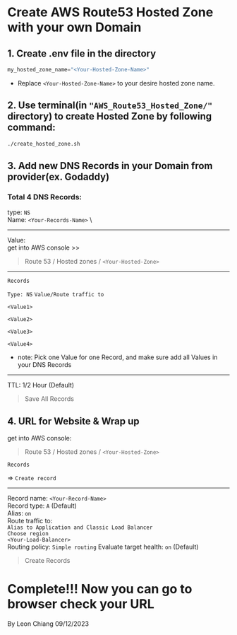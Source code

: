 # Create AWS Route53 Hosted Zone with your own Domain

## 1. Create .env file in the directory

```c
my_hosted_zone_name="<Your-Hosted-Zone-Name>"
```

- Replace `<Your-Hosted-Zone-Name>` to your desire hosted zone name.

## 2. Use terminal(in `"AWS_Route53_Hosted_Zone/"` directory) to create Hosted Zone by following command:

```bash
./create_hosted_zone.sh
```

## 3. Add new DNS Records in your Domain from provider(ex. Godaddy)

### Total 4 DNS Records:

type: `NS` \
Name: `<Your-Records-Name>` \

---

Value: \
get into AWS console >>

> Route 53 / Hosted zones / `<Your-Hosted-Zone>`

---

`Records`

`Type: NS` `Value/Route traffic to`

`<Value1>`

`<Value2>`

`<Value3>`

`<Value4>`

- note: Pick one Value for one Record, and make sure add all Values in your DNS Records

---

TTL: 1/2 Hour (Default)

> Save All Records

## 4. URL for Website & Wrap up

get into AWS console:

> Route 53 / Hosted zones / `<Your-Hosted-Zone>`

`Records`

=> `Create record`

---

Record name: `<Your-Record-Name>` \
Record type: `A` (Default) \
Alias: `on` \
Route traffic to: \
`Alias to Application and Classic Load Balancer` \
`Choose region` \
`<Your-Load-Balancer>` \
Routing policy: `Simple routing`
Evaluate target health: `on` (Default)

> Create Records

# Complete!!! Now you can go to browser check your URL

By Leon Chiang 09/12/2023
